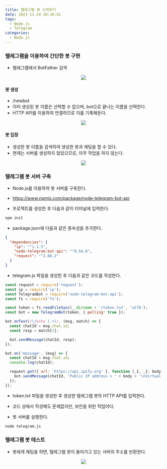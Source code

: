 ```yaml
---
title: 텔레그램 봇 시작하기
date: 2021-11-24 20:10:41
tags:
  - Node.js
  - Telegram
categories:
  - Node.js
---
```


### 텔레그램을 이용하여 간단한 봇 구현

- 텔레그램에서 BotFather 검색

<p align="center"><img src="/images/Node_js/TelegramBot/Init/TelegramBot1.png"></p>

#### 봇 생성

- /newbot
- 이미 생성된 봇 이름은 선택할 수 없으며, bot으로 끝나는 이름을 선택한다.
- HTTP API를 이용하여 연결하므로 이를 기록해둔다.

<p align="center"><img src="/images/Node_js/TelegramBot/Init/TelegramBot2.jpg"></p>

#### 봇 입장

- 생성한 봇 이름을 검색하여 생성한 봇과 채팅을 할 수 있다.
- 현재는 서버를 생성하지 않았으므로, 아무 작업을 하지 않는다.

<p align="center"><img src="/images/Node_js/TelegramBot/Init/TelegramBot3.png"></p>

### 텔레그램 봇 서버 구축

- Node.js를 이용하여 봇 서버를 구축한다.
- https://www.npmjs.com/package/node-telegram-bot-api

- 프로젝트를 생성한 후 다음과 같이 터미널에 입력한다.

```bash
npm init
```

- package.json에 다음과 같은 종속성을 추가한다.

```json
{
  "dependencies": {
    "ip": "^1.1.5",
    "node-telegram-bot-api": "^0.54.0",
    "request": "^2.88.2"
  }
}
```

- telegram.js 파일을 생성한 후 다음과 같은 코드를 작성한다.

```javascript
const request = require('request');
const ip = require('ip');
const TelegramBot = require('node-telegram-bot-api');
const fs = require('fs');

const token = fs.readFileSync(__dirname + '/token.txt', 'utf8');
const bot = new TelegramBot(token, { polling: true });

bot.onText(/\/echo (.+)/, (msg, match) => {
  const chatId = msg.chat.id;
  const resp = match[1];

  bot.sendMessage(chatId, resp);
});

bot.on('message', (msg) => {
  const chatId = msg.chat.id;
  console.log(chatId);

  request.get({ url: 'https://api.ipify.org' }, function (_1, _2, body) {
    bot.sendMessage(chatId, 'Public IP address > ' + body + '\nVirtual IP address > ' + ip.address());
  });
});
```

- token.txt 파일을 생성한 후 생성한 텔레그램 봇의 HTTP API를 입력한다.
- 코드 상에서 작성해도 문제없지만, 보안을 위한 작업이다.

- 봇 서버를 실행한다.

```bash
node telegram.js
```

### 텔레그램 봇 테스트

- 봇에게 채팅을 하면, 텔레그램 봇이 돌아가고 있는 서버의 주소를 반환한다.

<p align="center"><img src="/images/Node_js/TelegramBot/Init/TelegramBot4.jpg"></p>
